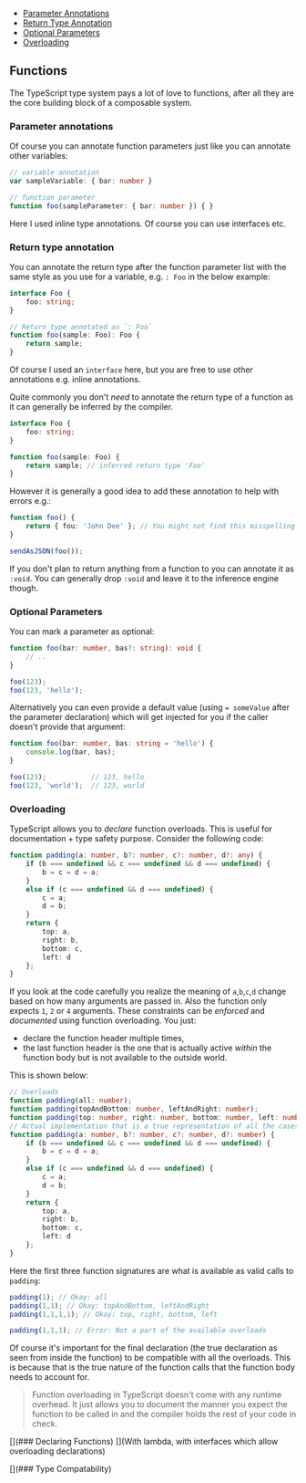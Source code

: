 * [Parameter Annotations](#parameter-annotations)
* [Return Type Annotation](#return-type-annotation)
* [Optional Parameters](#optional-parameters)
* [Overloading](#overloading)

## Functions
The TypeScript type system pays a lot of love to functions, after all they are the core building block of a composable system.

### Parameter annotations
Of course you can annotate function parameters just like you can annotate other variables:

```ts
// variable annotation
var sampleVariable: { bar: number }

// function parameter
function foo(sampleParameter: { bar: number }) { }
```

Here I used inline type annotations. Of course you can use interfaces etc.

### Return type annotation

You can annotate the return type after the function parameter list with the same style as you use for a variable, e.g. `: Foo` in the below example:

```ts
interface Foo {
    foo: string;
}

// Return type annotated as `: Foo`
function foo(sample: Foo): Foo {
    return sample;
}
```

Of course I used an `interface` here, but you are free to use other annotations e.g. inline annotations.

Quite commonly you don't *need* to annotate the return type of a function as it can generally be inferred by the compiler.

```ts
interface Foo {
    foo: string;
}

function foo(sample: Foo) {
    return sample; // inferred return type 'Foo'
}
```

However it is generally a good idea to add these annotation to help with errors e.g.:

```ts
function foo() {
    return { fou: 'John Doe' }; // You might not find this misspelling `foo` till it's too late
}

sendAsJSON(foo());
```

If you don't plan to return anything from a function to you can annotate it as `:void`. You can generally drop `:void` and leave it to the inference engine though.

### Optional Parameters
You can mark a parameter as optional:

```ts
function foo(bar: number, bas?: string): void {
    // ..
}

foo(123);
foo(123, 'hello');
```

Alternatively you can even provide a default value (using `= someValue` after the parameter declaration) which will get injected for you if the caller doesn't provide that argument:

```ts
function foo(bar: number, bas: string = 'hello') {
    console.log(bar, bas);
}

foo(123);           // 123, hello
foo(123, 'world');  // 123, world
```

### Overloading
TypeScript allows you to *declare* function overloads. This is useful for documentation + type safety purpose. Consider the following code:

```ts
function padding(a: number, b?: number, c?: number, d?: any) {
    if (b === undefined && c === undefined && d === undefined) {
        b = c = d = a;
    }
    else if (c === undefined && d === undefined) {
        c = a;
        d = b;
    }
    return {
        top: a,
        right: b,
        bottom: c,
        left: d
    };
}
```

If you look at the code carefully you realize the meaning of `a`,`b`,`c`,`d` change based on how many arguments are passed in. Also the function only expects `1`, `2` or `4` arguments. These constraints can be *enforced* and *documented* using function overloading. You just:

* declare the function header multiple times,
* the last function header is the one that is actually active *within* the function body but is not available to the outside world.

This is shown below:

```ts
// Overloads
function padding(all: number);
function padding(topAndBottom: number, leftAndRight: number);
function padding(top: number, right: number, bottom: number, left: number);
// Actual implementation that is a true representation of all the cases the function body needs to handle
function padding(a: number, b?: number, c?: number, d?: number) {
    if (b === undefined && c === undefined && d === undefined) {
        b = c = d = a;
    }
    else if (c === undefined && d === undefined) {
        c = a;
        d = b;
    }
    return {
        top: a,
        right: b,
        bottom: c,
        left: d
    };
}
```

Here the first three function signatures are what is available as valid calls to `padding`:

```ts
padding(1); // Okay: all
padding(1,1); // Okay: topAndBottom, leftAndRight
padding(1,1,1,1); // Okay: top, right, bottom, left

padding(1,1,1); // Error: Not a part of the available overloads
```

Of course it's important for the final declaration (the true declaration as seen from inside the function) to be compatible with all the overloads. This is because that is the true nature of the function calls that the function body needs to account for.

> Function overloading in TypeScript doesn't come with any runtime overhead. It just allows you to document the manner you expect the function to be called in and the compiler holds the rest of your code in check.

[](### Declaring Functions)
[](With lambda, with interfaces which allow overloading declarations)

[](### Type Compatability)
